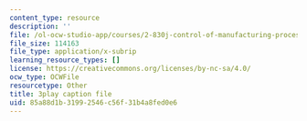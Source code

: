 ```yaml
---
content_type: resource
description: ''
file: /ol-ocw-studio-app/courses/2-830j-control-of-manufacturing-processes-sma-6303-spring-2008/85a88d1b31992546c56f31b4a8fed0e6_MeFCYYCATw0.srt
file_size: 114163
file_type: application/x-subrip
learning_resource_types: []
license: https://creativecommons.org/licenses/by-nc-sa/4.0/
ocw_type: OCWFile
resourcetype: Other
title: 3play caption file
uid: 85a88d1b-3199-2546-c56f-31b4a8fed0e6
---
```

